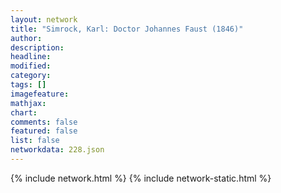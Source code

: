 ```yaml
---
layout: network
title: "Simrock, Karl: Doctor Johannes Faust (1846)"
author:
description:
headline:
modified:
category:
tags: []
imagefeature: 
mathjax: 
chart: 
comments: false
featured: false
list: false
networkdata: 228.json
---
```

{% include network.html %}
{% include network-static.html %}
